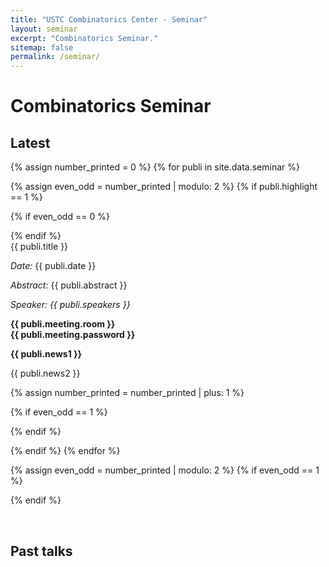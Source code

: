 ```yaml
---
title: "USTC Combinatorics Center - Seminar"
layout: seminar
excerpt: "Combinatorics Seminar."
sitemap: false
permalink: /seminar/
---
```



# Combinatorics Seminar

## Latest

{% assign number_printed = 0 %}
{% for publi in site.data.seminar %}

{% assign even_odd = number_printed | modulo: 2 %}
{% if publi.highlight == 1 %}

{% if even_odd == 0 %}
<div class="row">
{% endif %}
<div class="col-sm-6 clearfix">
 <div class="well">
  <pubtit>{{ publi.title }}</pubtit>
<p><em>Date: </em>{{ publi.date }}</p>
<p><em>Abstract: </em>{{ publi.abstract }}</p>
  <p><em>Speaker: {{ publi.speakers }}</em></p>
  <p><strong>{{ publi.meeting.room }}<br>{{ publi.meeting.password }}</strong></p>
  <p class="text-danger"><strong> {{ publi.news1 }}</strong></p>
  <p> {{ publi.news2 }}</p>

 </div>
</div>


{% assign number_printed = number_printed | plus: 1 %}

{% if even_odd == 1 %}
</div>
{% endif %}

{% endif %}
{% endfor %}

{% assign even_odd = number_printed | modulo: 2 %}
{% if even_odd == 1 %}
</div>
{% endif %}

<p> &nbsp; </p>

## Past talks




